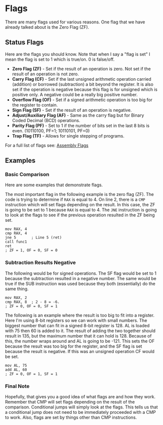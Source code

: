 # Flags

There are many flags used for various reasons. One flag that we have already talked about is the Zero Flag (ZF).

## Status Flags

Here are the flags you should know. Note that when I say a "flag is set" I mean the flag is set to 1 which is true/on. 0 is false/off.

- **Zero Flag (ZF)** - Set if the result of an operation is zero. Not set if the result of an operation is not zero.
- **Carry Flag (CF)** - Set if the last unsigned arithmetic operation carried (addition) or borrowed (subtraction) a bit beyond the register. It is also set if the operation is negative because this flag is for unsigned which is positive only. A negative could be a really big positive number.
- **Overflow Flag (OF)** - Set if a signed arithmetic operation is too big for the register to contain.
- **Sign Flag (SF)** - Set if the result of an operation is negative.
- **Adjust/Auxiliary Flag (AF)** - Same as the carry flag but for Binary Coded Decimal (BCD) operations.
- **Parity Flag (PF)** - Set to 1 if the number of bits set in the last 8 bits is even. (10110100, PF=1; 10110101, PF=0)
- **Trap Flag (TF)** - Allows for single stepping of programs.

For a full list of flags see: [Assembly Flags](https://www.tech-recipes.com/rx/1239/assembly-flags/)

## Examples

### Basic Comparison

Here are some examples that demonstrate flags.

The most important flag in the following example is the zero flag (ZF). The code is trying to determine if `RAX` is equal to 4. On line 2, there is a `CMP` instruction which will set flags depending on the result. In this case, the ZF is going to be set to 1 because `RAX` is equal to 4. The `JNE` instruction is going to look at the flags to see if the previous operation resulted in the ZF being set.

```assembly
mov RAX, 4
cmp RAX, 4
jne 5       ; Line 5 (ret)
call func1
ret
; ZF = 1, OF = 0, SF = 0
````
### Subtraction Results Negative
The following would be for signed operations. The SF flag would be set to 1 because the subtraction resulted in a negative number. The same would be true if the SUB instruction was used because they both (essentially) do the same thing.

```
mov RAX, 2
cmp RAX, 8  ; 2 - 8 = -6.
; ZF = 0, OF = 0, SF = 1
```
The following is an example where the result is too big to fit into a register. Here I'm using 8-bit registers so we can work with small numbers. The biggest number that can fit in a signed 8-bit register is 128. AL is loaded with 75 then 60 is added to it. The result of adding the two together should result in 135, but the maximum number that it can hold is 128. Because of this, the number wraps around and AL is going to be -121. This sets the OF because the result was too big for the register, and the SF flag is set because the result is negative. If this was an unsigned operation CF would be set.

```
mov AL, 75
add AL, 60
; ZF = 0, OF = 1, SF = 1
```
### Final Note
Hopefully, that gives you a good idea of what flags are and how they work. Remember that CMP will set flags depending on the result of the comparison. Conditional jumps will simply look at the flags. This tells us that a conditional jump does not need to be immediately proceeded with a CMP to work. Also, flags are set by things other than CMP instructions.
